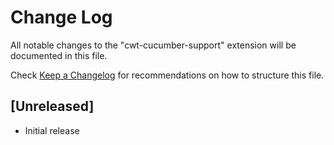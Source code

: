 # Change Log

All notable changes to the "cwt-cucumber-support" extension will be documented in this file.

Check [Keep a Changelog](http://keepachangelog.com/) for recommendations on how to structure this file.

## [Unreleased]

- Initial release